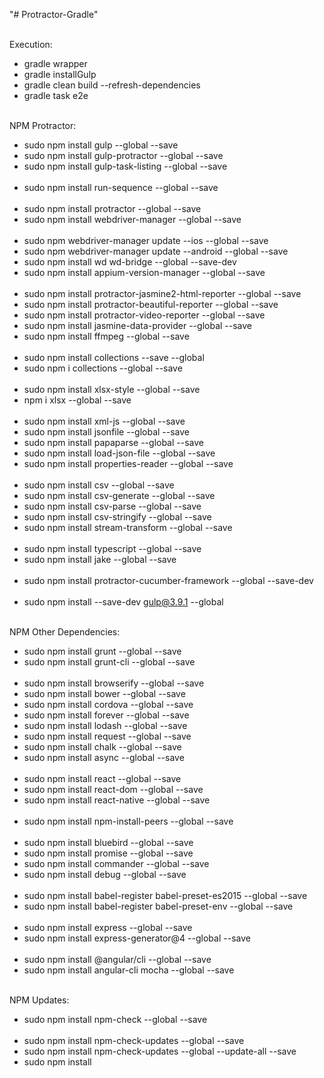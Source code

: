 "# Protractor-Gradle" 
</br></br>

Execution:

* gradle wrapper
* gradle installGulp
* gradle clean build --refresh-dependencies
* gradle task e2e
</br></br>

NPM Protractor:

* sudo npm install gulp --global --save
* sudo npm install gulp-protractor --global --save
* sudo npm install gulp-task-listing --global --save
</br></br>
* sudo npm install run-sequence --global --save
</br></br>
* sudo npm install protractor --global --save
* sudo npm install webdriver-manager --global --save
</br></br>
* sudo npm webdriver-manager update --ios --global --save
* sudo npm webdriver-manager update --android --global --save
* sudo npm install wd wd-bridge --global --save-dev
* sudo npm install appium-version-manager --global --save
</br></br>
* sudo npm install protractor-jasmine2-html-reporter --global --save
* sudo npm install protractor-beautiful-reporter --global --save
* sudo npm install protractor-video-reporter --global --save
* sudo npm install jasmine-data-provider --global --save
* sudo npm install ffmpeg --global --save
</br></br>
* sudo npm install collections --save --global
* sudo npm i collections --global --save
</br></br>
* sudo npm install xlsx-style --global --save
* npm i xlsx --global --save
</br></br>
* sudo npm install xml-js --global --save
* sudo npm install jsonfile --global --save
* sudo npm install papaparse --global --save
* sudo npm install load-json-file --global --save
* sudo npm install properties-reader --global --save
</br></br>
* sudo npm install csv --global --save
* sudo npm install csv-generate --global --save
* sudo npm install csv-parse --global --save
* sudo npm install csv-stringify --global --save
* sudo npm install stream-transform --global --save
</br></br>
* sudo npm install typescript --global --save
* sudo npm install jake --global --save
</br></br>
* sudo npm install protractor-cucumber-framework --global --save-dev
</br></br>
* sudo npm install --save-dev gulp@3.9.1 --global
</br></br>

NPM Other Dependencies:

* sudo npm install grunt --global --save
* sudo npm install grunt-cli --global --save
</br></br>
* sudo npm install browserify --global --save
* sudo npm install bower --global --save
* sudo npm install cordova --global --save
* sudo npm install forever --global --save
* sudo npm install lodash --global --save
* sudo npm install request --global --save
* sudo npm install chalk --global --save
* sudo npm install async --global --save
</br></br>
* sudo npm install react --global --save
* sudo npm install react-dom --global --save
* sudo npm install react-native --global --save
</br></br>
* sudo npm install npm-install-peers --global --save
</br></br>
* sudo npm install bluebird --global --save
* sudo npm install promise --global --save
* sudo npm install commander --global --save
* sudo npm install debug --global --save
</br></br>
* sudo npm install babel-register babel-preset-es2015 --global --save
* sudo npm install babel-register babel-preset-env --global --save
</br></br>
* sudo npm install express --global --save
* sudo npm install express-generator@4 --global --save
</br></br>
* sudo npm install @angular/cli --global --save
* sudo npm install angular-cli mocha --global --save
</br></br>

NPM Updates:

* sudo npm install npm-check --global --save
</br></br>
* sudo npm install npm-check-updates --global --save
* sudo npm install npm-check-updates --global --update-all --save
* sudo npm install
</br></br> 